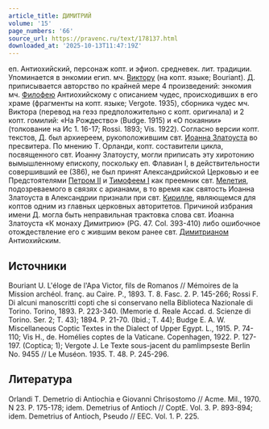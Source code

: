 ```yaml
---
article_title: ДИМИТРИЙ
volume: '15'
page_numbers: '66'
source_url: https://pravenc.ru/text/178137.html
downloaded_at: '2025-10-13T11:47:19Z'
---
```


еп. Антиохийский, персонаж копт. и эфиоп. средневек. лит. традиции. Упоминается в энкомии егип. мч. [Виктору](https://pravenc.ru/text/Виктору.html) (на копт. языке; Bouriant). Д. приписывается авторство по крайней мере 4 произведений: энкомия мч. [Филофею](https://pravenc.ru/text/Филофей.html) Антиохийскому с описанием чудес, происходивших в его храме (фрагменты на копт. языке; Vergote. 1935), сборника чудес мч. Виктора (перевод на геэз предположительно с копт. оригинала) и 2 копт. гомилий: «На Рождество» (Budge. 1915) и «О покаянии» (толкование на Ис 1. 16-17; Rossi. 1893; Vis. 1922). Согласно версии копт. текстов, Д. был архиереем, рукоположившим свт. [Иоанна Златоуста](<https://pravenc.ru/text/Иоанн Златоуст.html>) во пресвитера. По мнению Т. Орланди, копт. составители цикла, посвященного свт. Иоанну Златоусту, могли приписать эту хиротонию вымышленному епископу, поскольку еп. Флавиан I, в действительности совершивший ее (386), не был принят Александрийской Церковью и ее Предстоятелями [Петром II](<https://pravenc.ru/text/Петром II.html>) и [Тимофеем I](<https://pravenc.ru/text/Тимофеем I.html>) как преемник свт. [Мелетия](https://pravenc.ru/text/Мелетий.html), подозреваемого в связях с арианами, в то время как святость Иоанна Златоуста в Александрии признали при свт. [Кирилле](https://pravenc.ru/text/Кирилле.html), являющемся для коптов одним из главных церковных авторитетов. Причиной избрания имени Д. могла быть неправильная трактовка слова свт. Иоанна Златоуста «К монаху Димитрию» (PG. 47. Col. 393-410) либо ошибочное отождествление его с жившим веком ранее свт. [Димитрианом](https://pravenc.ru/text/Димитрианом.html) Антиохийским.

## Источники

Bouriant U. L'éloge de l'Apa Victor, fils de Romanos // Mémoires de la Mission archéol. franç. au Caire. P., 1893. T. 8. Fasc. 2. P. 145-266; Rossi F. Di alcuni manoscritti copti che si conservano nella Biblioteca Nazionale di Torino. Torino, 1893. P. 223-340. (Memorie d. Reale Accad. d. Scienze di Torino. Ser. 2; T. 43); 1894. P. 21-70. (Ibid.; T. 44); Budge E. A. W. Miscellaneous Coptic Textes in the Dialect of Upper Egypt. L., 1915. P. 74-110; Vis H., de. Homélies coptes de la Vaticane. Copenhagen, 1922. P. 127-197. (Coptica; 1); Vergote J. Le Texte sous-jacent du pamlimpseste Berlin No. 9455 // Le Muséon. 1935. T. 48. P. 245-296.

## Литература

Orlandi T. Demetrio di Antiochia e Giovanni Chrisostomo // Acme. Mil., 1970. N 23. P. 175-178; idem. Demetrius of Antioch // CoptE. Vol. 3. P. 893-894; idem. Demetrius of Antioch, Pseudo // EEC. Vol. 1. P. 225.
